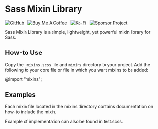 # Sass Mixin Library

[![GitHub](https://srv-cdn.himpfen.io/badges/github/github-flat.svg)](https://github.com/sponsors/brandonhimpfen/) &nbsp; [![Buy Me A Coffee](https://srv-cdn.himpfen.io/badges/buymeacoffee/buymeacoffee-flat.svg)](https://www.buymeacoffee.com/brandonhimpfen) &nbsp; [![Ko-Fi](https://srv-cdn.himpfen.io/badges/kofi/kofi-flat.svg)](https://ko-fi.com/brandonhimpfen) &nbsp; [![Sponsor Project](https://srv-cdn.himpfen.io/badges/sponsor-project/sponsor-project-flat.svg)](https://github.com/brandonhimpfen/donate/blob/main/README.md)

Sass Mixin Library is a simple, lightweight, yet powerful mixin library for Sass.

## How-to Use

Copy the `_mixins.scss` file and `mixins` directory to your project. Add the following to your core file or file in which you want mixins to be added:

  @import "mixins";

## Examples

Each mixin file located in the mixins directory contains documentation on how-to include the mixin.

Example of implementation can also be found in test.scss.
